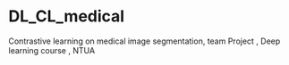# DL_CL_medical
Contrastive learning on medical image segmentation, team Project , Deep learning course , NTUA
